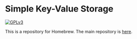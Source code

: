 # Simple Key-Value Storage
[![GPLv3](https://img.shields.io/badge/license-GPLv3-blue.svg)](https://www.gnu.org/copyleft/gpl.html)

This is a repository for Homebrew.
The main repository is [here](https://github.com/itslab-kyushu/simple-kvs).
